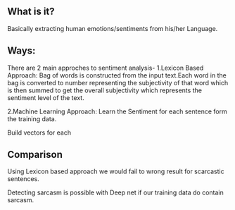 ## What is it?
Basically extracting human emotions/sentiments from his/her Language.

## Ways: 
There are 2 main approches to sentiment analysis-
1.Lexicon Based Approach: Bag of words is constructed from the input text.Each word in the bag is converted to number representing the subjectivity of that word which is then summed to get the overall subjectivity which represents the sentiment level of the text.

2.Machine Learning Approach: Learn the Sentiment for each sentence form the training data.

Build vectors for each

## Comparison

Using Lexicon based approach we would fail to wrong result for scarcastic sentences.

Detecting sarcasm is possible with Deep net if our training data do contain sarcasm.
